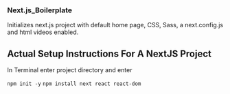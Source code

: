 ### Next.js_Boilerplate
Initializes next.js project with default home page, CSS, Sass, a next.config.js and html videos enabled.

## Actual Setup Instructions For A NextJS Project
In Terminal enter project directory and enter 

```npm init -y```
```npm install next react react-dom```
